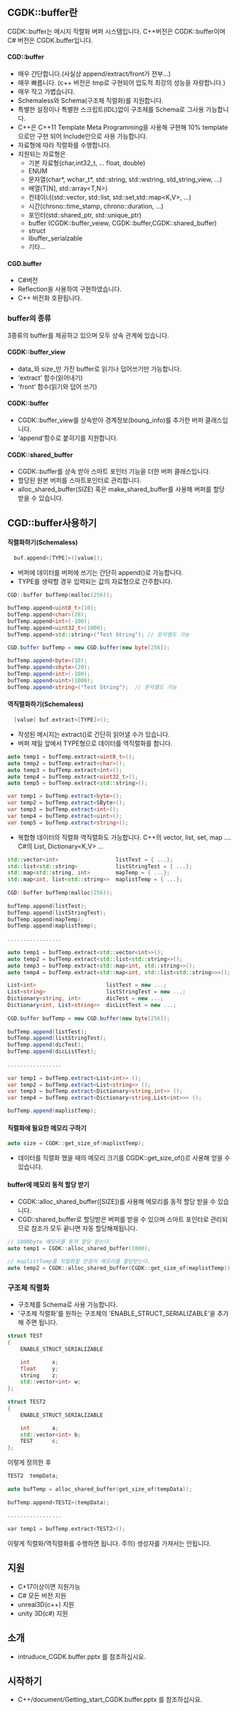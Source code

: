 ## CGDK::buffer란
CGDK::buffer는 메시지 직렬화 버퍼 시스템입니다.
C++버전은 CGDK::buffer이며 C# 버전은 CGDK.buffer입니다.

#### CGD::buffer
   - 매우 간단합니다.(사실상 append/extract/front가 전부...)
   - 매우 빠릅니다. (c++ 버전은 tmp로 구현되어 압도적 최강의 성능을 자랑합니다.)
   - 매우 작고 가볍습니다.
   - Schemaless와 Schema(구조체 직렬화)를 지원합니다.
   - 특별한 설정이나 특별한 스크립트(IDL)없이 구조체를 Schema로 그사용 가능합니다.
   - C++은 C++11 Template Meta Programming을 사용해 구현해 10% template으로만 구현 되어 Include만으로 사용 가능합니다.
   - 자료형에 따라 직렬화를 수행합니다.
   - 지원되는 자료형은
      * 기본 자료형(char,int32_t, ... float, double)
      * ENUM
      * 문자열(char*, wchar_t*, std::string, std::wstring, std_string_view, ...)
      * 배열(T[N], std::array<T,N>)
      * 컨테이너(std::vector<T>, std::list<T>, std::set<T>,std::map<K,V>, ...)
      * 시간(chrono::time_stamp, chrono::duration, ...) 
      * 포인터(std::shared_ptr<T>, std::unique_ptr<T>)
      * buffer (CGDK::buffer_veiew, CGDK::buffer,CGDK::shared_buffer)
      * struct
      * Ibuffer_serialzable
      * 기타...

#### CGD.buffer
   - C#버전
   - Reflection을 사용하여 구현하였습니다.
   - C++ 버전화 호환됩니다.

### buffer의 종류
3종류의 buffer를 제공하고 있으며 모두 상속 관계에 있습니다.
#### CGDK::buffer_view
* data_와 size_만 가진 buffer로 읽기나 덥어쓰기만 가능합니다.
* 'extract<T>' 함수(읽어내기)
* 'front<T>' 함수(읽기와 덥어 쓰기)
#### CGDK::buffer
* CGDK::buffer_view를 상속받아 경계정보(boung_info)를 추가한 버퍼 클래스입니다.
* 'append<T>'함수로 붙히기를 지원합니다.
#### CGDK::shared_buffer
* CGDK::buffer를 상속 받아 스마트 포인터 기능을 더한 버퍼 클래스입니다.
* 할당된 원본 버퍼를 스마트포인터로 관리합니다.
* alloc_shared_buffer(SIZE) 혹은 make_shared_buffer<T>를 사용해 버퍼를 할당 받을 수 있습니다.


## CGD::buffer사용하기
#### 직렬화하기(Schemaless)  
``` C++
  buf.append<[TYPE]>([value]);
```
* 버퍼에 데이터를 버퍼에 쓰기는 간단히 append<T>()로 가능합니다.
* TYPE를 생략할 경우 입력되는 값의 자료형으로 간주합니다.
    
``` C++
CGD::buffer bufTemp(malloc(256));
       
bufTemp.append<uint8_t>(10);
bufTemp.append<char>(20);
bufTemp.append<int>(-100);
bufTemp.append<uint32_t>(1000);
bufTemp.append<std::string>("Test String"); // 문자열도 가능
```
``` C#
CGD.buffer bufTemp = new CGD.buffer(new byte[256]);
       
bufTemp.append<byte>(10);
bufTemp.append<sbyte>(20);
bufTemp.append<int>(-100);
bufTemp.append<uint>(1000);
bufTemp.append<string>("Test String");	// 문자열도 가능
```

#### 역직렬화하기(Schemaless)

``` C++
  [value] buf.extract<[TYPE]>();
```
* 작성된 메시지는 extract()로 간단히 읽어낼 수가 있습니다.
* 버퍼 제일 앞에서 TYPE형으로 데이터를 역직렬화를 합니다.

``` C++
auto temp1 = bufTemp.extract<uint8_t>();
auto temp2 = bufTemp.extract<char>();
auto temp3 = bufTemp.extract<int>();
auto temp4 = bufTemp.extract<uint32_t>();
auto temp5 = bufTemp.extract<std::string>();
```
``` C#
var temp1 = bufTemp.extract<byte>();
var temp2 = bufTemp.extract<SByte>();
var temp3 = bufTemp.extract<int>();
var temp4 = bufTemp.extract<uint>();
var temp5 = bufTemp.extract<string>();
```

* 복합형 데이터의 직렬화 역직렬화도 가능합니다.
C++의 vector<T>, list<T>, set<T>, map<T> ....
C#의 List<T>, Dictionary<K,V> ...

``` C++
std::vector<int>                  listTest = { ...};
std::list<std::string>            listStringTest = { ...};
std::map<std::string, int>        mapTemp = { ...};
std::map<int, list<std::string>>  maplistTemp = { ...};
	    
CGD::buffer bufTemp(malloc(256));
	    
bufTemp.append(listTest);
bufTemp.append(listStringTest);
bufTemp.append(mapTemp);
bufTemp.append(maplistTemp);
	    
.................
	    
auto temp1 = bufTemp.extract<std::vector<int>>();
auto temp2 = bufTemp.extract<std::list<std::string>>();
auto temp3 = bufTemp.extract<std::map<int, std::string>>();
auto temp4 = bufTemp.extract<std::map<int, std::list<std::string>>>();
```
``` C#
List<int>                      listTest = new ...;
List<string>                   listStringTest = new ...;
Dictionary<string, int>        dicTest = new ...;
Dictionary<int, List<string>>  dicListTest = new ...;
       
CGD.buffer bufTemp = new CGD.buffer(new byte[256]);
       
bufTemp.append(listTest);
bufTemp.append(listStringTest);
bufTemp.append(dicTest);
bufTemp.append(dicListTest);
       
.................
       
var temp1 = bufTemp.extract<List<int>> ();
var temp2 = bufTemp.extract<List<string>> ();
var temp3 = bufTemp.extract<Dictionary<string,int>> ();
var temp4 = bufTemp.extract<Dictionary<string,List<int>>> ();

bufTemp.append(maplistTemp);
```

#### 직렬화에 필요한 메모리 구하기
``` C++
auto size = CGDK::get_size_of(maplistTemp);
```
* 데이터를 직렬화 했을 때의 메모리 크기를 CGDK::get_size_of()르 사용해 얻을 수 있습니다.

#### buffer에 메모리 동적 할당 받기
* CGDK::alloc_shared_buffer([SIZE])를 사용해 메모리를 동적 할당 받을 수 있습니다.
* CGD::shared_buffer로 할당받은 버퍼를 받을 수 있으며 스마트 포인터로 관리되므로 참조가 모두 끝나면 자동 할당해제됩니다.

``` C++
// 1000byte 메모리를 동적 할당 받는다.
auto temp1 = CGDK::alloc_shared_buffer(1000); 

// maplistTemp를 직렬화할 만큼의 메모리를 할당받는다.
auto temp2 = CGDK::alloc_shared_buffer(CGDK::get_size_of(maplistTemp)); 
```

### 구조체 직렬화
* 구조체를 Schema로 사용 가능합니다.
* '구조체 직렬화'를 원하는 구조체의 'ENABLE_STRUCT_SERIALIZABLE'을 추가해 주면 됩니다.

``` C++
struct TEST
{
    ENABLE_STRUCT_SERIALIZABLE

    int       x;
    float     y;
    string    z;
    std::vector<int> w;
};
	    
struct TEST2
{
    ENABLE_STRUCT_SERIALIZABLE

    int       a;
    std::vector<int> b;
    TEST      c;
};
```
이렇게 정의한 후

``` C++
TEST2  tempData;
	    
auto bufTemp = alloc_shared_buffer(get_size_of(tempData));
	    
bufTemp.append<TEST2>(tempData);
	    
.................
	    
var temp1 = bufTemp.extract<TEST2>();

```
이렇게 직렬화/역직렬화를 수행하면 됩니다.
주의) 생성자를 가져서는 안됩니다.

## 지원
* C+17이상이면 지원가능
* C# 모든 버전 지원
* unreal3D(c++) 지원
* unity 3D(c#) 지원

## 소개
* intruduce_CGDK.buffer.pptx 를 참조하십시요.

## 시작하기
* C++/document/Getting_start_CGDK.buffer.pptx 를 참조하십시요.
